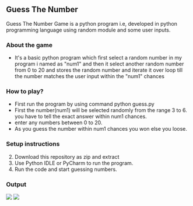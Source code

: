 ## Guess The Number
Guess The Number Game is a python program i.e, developed in python programming language using random module and some user inputs.

### About the game
- It's a basic python program which first select a random number in my program i named as "num1" and then it select another random number from 0 to 20 and stores the random number and iterate it over loop till the number matches the user input within the "num1" chances

### How to play?
- First run the program by using command python guess.py
- First the number(num1) will be selected randomly from the range 3 to 6. you have to tell the exact answer within num1 
  chances.
- enter any numbers between 0 to 20.
- As you guess the number within num1 chances you won else you loose.


### Setup instructions
2. Download this repository as zip and extract
3. Use Python IDLE or PyCharm to run the program.
4. Run the code and start guessing numbers.<br>


### Output
![](https://github.com/dhruv-varshney/Hacking-Scripts/blob/main/Python/Guess-the-Number/output_images/output1.jpeg)
![](https://github.com/dhruv-varshney/Hacking-Scripts/blob/main/Python/Guess-the-Number/output_images/output2.jpeg)



